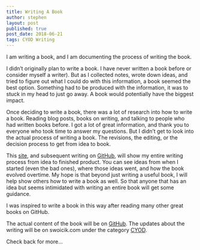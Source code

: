 ```yaml
---
title: Writing A Book
author: stephen
layout: post
published: true
post_date: 2018-06-21
tags: CYOD Writing
---
```

I am writing a book, and I am documenting the process of writing the book.

I didn’t originally plan to write a book. I have never written a book before or consider myself a writer). But as I collected notes, wrote down ideas, and tried to figure out what I could do with this information, a book seemed the best option. Something had to be produced with the information, it was to stuck in my head to just go away. A book would potentially have the biggest impact.

Once deciding to write a book, there was a lot of research into how to write a book. Reading blog posts, books on writing, and talking to people who had written books before. I got a lot of great information, and thank you to everyone who took time to answer my questions. But I didn’t get to look into the actual process of writing a book. The revisions, the editing, or the decision process to get from idea to book.

This <a href="https://swoicik.com/category/cyod">site</a>, and subsequent writing on <a href="https://github.com/swoicik/cyod">GitHub</a>, will show my entire writing process from idea to finished product. You can see ideas from when I started (even the bad ones), where those ideas went, and how the book evolved overtime. My hope is that beyond just writing a useful book, I will help show others how to write a book as well. So that anyone that has an idea but seems intimidated with writing an entire book will get some guidance.

I was inspired to write a book in this way after reading many other great books on GitHub.

The actual content of the book will be on <a href="https://github.com/swoicik/cyod">GitHub</a>. The updates about the writing will be on swoicik.com under the category <a href="https://swoicik.com/category/cyod">CYOD</a>.

Check back for more…
